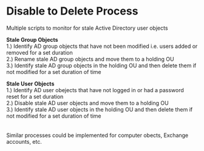 # Disable to Delete Process
Multiple scripts to monitor for stale Active Directory user objects</br>

<strong>Stale Group Objects</strong></br>
1.) Identify AD group objects that have not been modified i.e. users added or removed for a set duration</br>
2.) Rename stale AD group objects and move them to a holding OU</br>
3.) Identify stale AD group objects in the holding OU and then delete them if not modified for a set duration of time</br>

<strong>Stale User Objects</strong></br>
1.) Identify AD user obejects that have not logged in or had a password reset for a set duration</br>
2.) Disable stale AD user objects and move them to a holding OU</br>
3.) Identify stale AD user objects in the holding OU and then delete them if not modified for a set duration of time</br>
</br>
</br>
Similar processes could be implemented for computer obects, Exchange accounts, etc.
